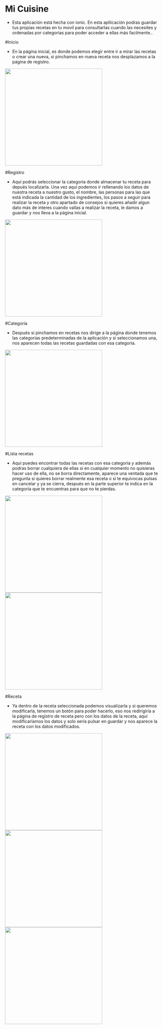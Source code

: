 # Mi Cuisine

* Esta aplicación está hecha con ionic. En esta apllicación podras guardar tus propias recetas en tu movil para consultarlas cuando las necesites y ordenadas por categorías para poder acceder a ellas más facilmente..

#Inicio

* En la página inicial, es donde podemos elegir entre ir a mirar las recetas o crear una nueva, si pinchamos en nueva receta nos desplazamos a la página de registro.
<img src="img/Selección_002.png" width="320px">

#Registro

* Aquí podrás seleccionar la categoría donde almacenar tu receta para depués localizarla. Una vez aquí podemos ir rellenando los datos de nuestra receta a nuestro gusto, el nombre, las personas para las que está indicada la cantidad de los ingredientes, los pasos a seguir para realizar la receta y otro apartado de consejos si quieres añadir algun dato más de interes cuando vallas a realizar la receta, le damos a guardar y nos lleva a la página inicial.
<img src="img/Selección_004.png" width="320px">

#Categoría

* Después si pinchamos en recetas nos dirige a la página donde tenemos las categorías predeterminadas de la aplicación y si seleccionamos una, nos aparecen todas las recetas guardadas con esa categoría.
<img src="img/Selección_005.png" width="320px">

#Lista recetas

* Aquí puedes encontrar todas las recetas con esa categoría y además podras borrar cualquiera de ellas si en cualquier momento no quisieras hacer uso de ella, no se borra directamente, aparece una ventada que te pregunta si quieres borrar realmente esa receta o si te equivocas pulsas en cancelar y ya se cierra, después en la parte superior te indica en la categoría que te encuentras para que no te pierdas.
<img src="img/Selección_006.png" width="320px">
<img src="img/Selección_007.png" width="320px">

#Receta

* Ya dentro de la receta seleccionada podemos visualizarla y si queremos modificarla, tenemos un botón para poder hacerlo, eso nos redirigiría a la página de registro de receta pero con los datos de la receta, aquí modificaríamos los datos y solo sería pulsar en guardar y nos aparece la receta con los datos modificados.
<img src="img/Selección_008.png" width="320px">
<img src="img/Selección_009.png" width="320px">
<img src="img/Selección_010.png" width="320px">



